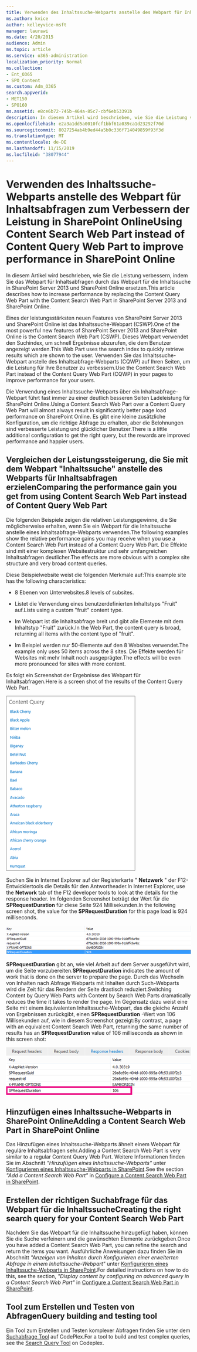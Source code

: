 ```yaml
---
title: Verwenden des Inhaltssuche-Webparts anstelle des Webpart für Inhaltsabfragen zum Verbessern der Leistung in SharePoint Online
ms.author: kvice
author: kelleyvice-msft
manager: laurawi
ms.date: 4/20/2015
audience: Admin
ms.topic: article
ms.service: o365-administration
localization_priority: Normal
ms.collection:
- Ent_O365
- SPO_Content
ms.custom: Adm_O365
search.appverid:
- MET150
- SPO160
ms.assetid: e8ce6b72-745b-464a-85c7-cbf6eb53391b
description: In diesem Artikel wird beschrieben, wie Sie die Leistung verbessern, indem Sie das Webpart für Inhaltsabfragen durch das Webpart für die Inhaltssuche in SharePoint Server 2013 und SharePoint Online ersetzen.
ms.openlocfilehash: e2a3a1dd5a0010fcf1bbf61a039ca1d23292f70d
ms.sourcegitcommit: 8027254ab4b9ed44a5b0c336f714049859f93f3d
ms.translationtype: MT
ms.contentlocale: de-DE
ms.lasthandoff: 11/15/2019
ms.locfileid: "38077944"
---
```

# <a name="using-content-search-web-part-instead-of-content-query-web-part-to-improve-performance-in-sharepoint-online"></a><span data-ttu-id="8f38e-103">Verwenden des Inhaltssuche-Webparts anstelle des Webpart für Inhaltsabfragen zum Verbessern der Leistung in SharePoint Online</span><span class="sxs-lookup"><span data-stu-id="8f38e-103">Using Content Search Web Part instead of Content Query Web Part to improve performance in SharePoint Online</span></span>

<span data-ttu-id="8f38e-104">In diesem Artikel wird beschrieben, wie Sie die Leistung verbessern, indem Sie das Webpart für Inhaltsabfragen durch das Webpart für die Inhaltssuche in SharePoint Server 2013 und SharePoint Online ersetzen.</span><span class="sxs-lookup"><span data-stu-id="8f38e-104">This article describes how to increase performance by replacing the Content Query Web Part with the Content Search Web Part in SharePoint Server 2013 and SharePoint Online.</span></span>
  
<span data-ttu-id="8f38e-105">Eines der leistungsstärksten neuen Features von SharePoint Server 2013 und SharePoint Online ist das Inhaltssuche-Webpart (CSWP).</span><span class="sxs-lookup"><span data-stu-id="8f38e-105">One of the most powerful new features of SharePoint Server 2013 and SharePoint Online is the Content Search Web Part (CSWP).</span></span> <span data-ttu-id="8f38e-106">Dieses Webpart verwendet den Suchindex, um schnell Ergebnisse abzurufen, die dem Benutzer angezeigt werden.</span><span class="sxs-lookup"><span data-stu-id="8f38e-106">This Web Part uses the search index to quickly retrieve results which are shown to the user.</span></span> <span data-ttu-id="8f38e-107">Verwenden Sie das Inhaltssuche-Webpart anstelle des Inhaltsabfrage-Webparts (CQWP) auf Ihren Seiten, um die Leistung für Ihre Benutzer zu verbessern.</span><span class="sxs-lookup"><span data-stu-id="8f38e-107">Use the Content Search Web Part instead of the Content Query Web Part (CQWP) in your pages to improve performance for your users.</span></span>
  
<span data-ttu-id="8f38e-108">Die Verwendung eines Inhaltssuche-Webparts über ein Inhaltsabfrage-Webpart führt fast immer zu einer deutlich besseren Seiten Ladeleistung für SharePoint Online.</span><span class="sxs-lookup"><span data-stu-id="8f38e-108">Using a Content Search Web Part over a Content Query Web Part will almost always result in significantly better page load performance on SharePoint Online.</span></span> <span data-ttu-id="8f38e-109">Es gibt eine kleine zusätzliche Konfiguration, um die richtige Abfrage zu erhalten, aber die Belohnungen sind verbesserte Leistung und glücklicher Benutzer.</span><span class="sxs-lookup"><span data-stu-id="8f38e-109">There is a little additional configuration to get the right query, but the rewards are improved performance and happier users.</span></span>
  
## <a name="comparing-the-performance-gain-you-get-from-using-content-search-web-part-instead-of-content-query-web-part"></a><span data-ttu-id="8f38e-110">Vergleichen der Leistungssteigerung, die Sie mit dem Webpart "Inhaltssuche" anstelle des Webparts für Inhaltsabfragen erzielen</span><span class="sxs-lookup"><span data-stu-id="8f38e-110">Comparing the performance gain you get from using Content Search Web Part instead of Content Query Web Part</span></span>

<span data-ttu-id="8f38e-111">Die folgenden Beispiele zeigen die relativen Leistungsgewinne, die Sie möglicherweise erhalten, wenn Sie ein Webpart für die Inhaltssuche anstelle eines Inhaltsabfrage-Webparts verwenden.</span><span class="sxs-lookup"><span data-stu-id="8f38e-111">The following examples show the relative performance gains you may receive when you use a Content Search Web Part instead of a Content Query Web Part.</span></span> <span data-ttu-id="8f38e-112">Die Effekte sind mit einer komplexen Websitestruktur und sehr umfangreichen Inhaltsabfragen deutlicher.</span><span class="sxs-lookup"><span data-stu-id="8f38e-112">The effects are more obvious with a complex site structure and very broad content queries.</span></span>
  
<span data-ttu-id="8f38e-113">Diese Beispielwebsite weist die folgenden Merkmale auf:</span><span class="sxs-lookup"><span data-stu-id="8f38e-113">This example site has the following characteristics:</span></span>
  
- <span data-ttu-id="8f38e-114">8 Ebenen von Unterwebsites.</span><span class="sxs-lookup"><span data-stu-id="8f38e-114">8 levels of subsites.</span></span>
    
- <span data-ttu-id="8f38e-115">Listet die Verwendung eines benutzerdefinierten Inhaltstyps "Fruit" auf.</span><span class="sxs-lookup"><span data-stu-id="8f38e-115">Lists using a custom "fruit" content type.</span></span>
    
- <span data-ttu-id="8f38e-116">Im Webpart ist die Inhaltsabfrage breit und gibt alle Elemente mit dem Inhaltstyp "Fruit" zurück.</span><span class="sxs-lookup"><span data-stu-id="8f38e-116">In the Web Part, the content query is broad, returning all items with the content type of "fruit".</span></span>
    
- <span data-ttu-id="8f38e-117">Im Beispiel werden nur 50-Elemente auf den 8 Websites verwendet.</span><span class="sxs-lookup"><span data-stu-id="8f38e-117">The example only uses 50 items across the 8 sites.</span></span> <span data-ttu-id="8f38e-118">Die Effekte werden für Websites mit mehr Inhalt noch ausgeprägter.</span><span class="sxs-lookup"><span data-stu-id="8f38e-118">The effects will be even more pronounced for sites with more content.</span></span>
    
<span data-ttu-id="8f38e-119">Es folgt ein Screenshot der Ergebnisse des Webpart für Inhaltsabfragen.</span><span class="sxs-lookup"><span data-stu-id="8f38e-119">Here is a screen shot of the results of the Content Query Web Part.</span></span>
  
![Grafik mit Inhaltsabfrage für WebPart](media/b3d41f20-dfe5-46ed-9c0a-31057e82de33.png)
  
<span data-ttu-id="8f38e-121">Suchen Sie in Internet Explorer auf der Registerkarte " **Netzwerk** " der F12-Entwicklertools die Details für den Antwortheader.</span><span class="sxs-lookup"><span data-stu-id="8f38e-121">In Internet Explorer, use the **Network** tab of the F12 developer tools to look at the details for the response header.</span></span> <span data-ttu-id="8f38e-122">Im folgenden Screenshot beträgt der Wert für die **SPRequestDuration** für diese Seite 924 Millisekunden.</span><span class="sxs-lookup"><span data-stu-id="8f38e-122">In the following screen shot, the value for the **SPRequestDuration** for this page load is 924 milliseconds.</span></span> 
  
![Screenshot mit Anforderungsdauer von 924](media/343571f2-a249-4de2-bc11-2cee93498aea.png)
  
 <span data-ttu-id="8f38e-124">**SPRequestDuration** gibt an, wie viel Arbeit auf dem Server ausgeführt wird, um die Seite vorzubereiten.</span><span class="sxs-lookup"><span data-stu-id="8f38e-124">**SPRequestDuration** indicates the amount of work that is done on the server to prepare the page.</span></span> <span data-ttu-id="8f38e-125">Durch das Wechseln von Inhalten nach Abfrage Webparts mit Inhalten durch Such-Webparts wird die Zeit für das Rendern der Seite drastisch reduziert.</span><span class="sxs-lookup"><span data-stu-id="8f38e-125">Switching Content by Query Web Parts with Content by Search Web Parts dramatically reduces the time it takes to render the page.</span></span> <span data-ttu-id="8f38e-126">Im Gegensatz dazu weist eine Seite mit einem äquivalenten Inhaltssuche-Webpart, das die gleiche Anzahl von Ergebnissen zurückgibt, einen **SPRequestDuration** -Wert von 106 Millisekunden auf, wie in diesem Screenshot gezeigt:</span><span class="sxs-lookup"><span data-stu-id="8f38e-126">By contrast, a page with an equivalent Content Search Web Part, returning the same number of results has an **SPRequestDuration** value of 106 milliseconds as shown in this screen shot:</span></span> 
  
![Screenshot mit Anforderungsdauer von 106](media/b46387ac-660d-4e5e-a11c-cc430e912962.png)
  
## <a name="adding-a-content-search-web-part-in-sharepoint-online"></a><span data-ttu-id="8f38e-128">Hinzufügen eines Inhaltssuche-Webparts in SharePoint Online</span><span class="sxs-lookup"><span data-stu-id="8f38e-128">Adding a Content Search Web Part in SharePoint Online</span></span>

<span data-ttu-id="8f38e-129">Das Hinzufügen eines Inhaltssuche-Webparts ähnelt einem Webpart für reguläre Inhaltsabfragen sehr.</span><span class="sxs-lookup"><span data-stu-id="8f38e-129">Adding a Content Search Web Part is very similar to a regular Content Query Web Part.</span></span> <span data-ttu-id="8f38e-130">Weitere Informationen finden Sie im Abschnitt *"Hinzufügen eines Inhaltssuche-Webparts"* unter [Konfigurieren eines Inhaltssuche-Webparts in SharePoint](https://support.office.com/article/Configure-a-Content-Search-Web-Part-in-SharePoint-0dc16de1-dbe4-462b-babb-bf8338c36c9a).</span><span class="sxs-lookup"><span data-stu-id="8f38e-130">See the section  *"Add a Content Search Web Part"*  in [Configure a Content Search Web Part in SharePoint](https://support.office.com/article/Configure-a-Content-Search-Web-Part-in-SharePoint-0dc16de1-dbe4-462b-babb-bf8338c36c9a).</span></span>
  
## <a name="creating-the-right-search-query-for-your-content-search-web-part"></a><span data-ttu-id="8f38e-131">Erstellen der richtigen Suchabfrage für das Webpart für die Inhaltssuche</span><span class="sxs-lookup"><span data-stu-id="8f38e-131">Creating the right search query for your Content Search Web Part</span></span>

<span data-ttu-id="8f38e-132">Nachdem Sie das Webpart für die Inhaltssuche hinzugefügt haben, können Sie die Suche verfeinern und die gewünschten Elemente zurückgeben.</span><span class="sxs-lookup"><span data-stu-id="8f38e-132">Once you have added a Content Search Web Part, you can refine the search and return the items you want.</span></span> <span data-ttu-id="8f38e-133">Ausführliche Anweisungen dazu finden Sie im Abschnitt *"Anzeigen von Inhalten durch Konfigurieren einer erweiterten Abfrage in einem Inhaltssuche-Webpart"* unter [Konfigurieren eines Inhaltssuche-Webparts in SharePoint](https://support.office.com/article/Configure-a-Content-Search-Web-Part-in-SharePoint-0dc16de1-dbe4-462b-babb-bf8338c36c9a).</span><span class="sxs-lookup"><span data-stu-id="8f38e-133">For detailed instructions on how to do this, see the section,  *"Display content by configuring an advanced query in a Content Search Web Part"*  in [Configure a Content Search Web Part in SharePoint](https://support.office.com/article/Configure-a-Content-Search-Web-Part-in-SharePoint-0dc16de1-dbe4-462b-babb-bf8338c36c9a).</span></span>
  
## <a name="query-building-and-testing-tool"></a><span data-ttu-id="8f38e-134">Tool zum Erstellen und Testen von Abfragen</span><span class="sxs-lookup"><span data-stu-id="8f38e-134">Query building and testing tool</span></span>

<span data-ttu-id="8f38e-135">Ein Tool zum Erstellen und Testen komplexer Abfragen finden Sie unter dem [Suchabfrage Tool](https://sp2013searchtool.codeplex.com/) auf CodePlex.</span><span class="sxs-lookup"><span data-stu-id="8f38e-135">For a tool to build and test complex queries, see the [Search Query Tool](https://sp2013searchtool.codeplex.com/) on Codeplex.</span></span> 
  

